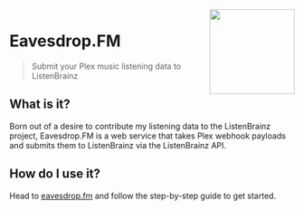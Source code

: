 <img src="https://eavesdrop.fm/img/hero.svg" align="right" width="150" />

# Eavesdrop.FM
> Submit your Plex music listening data to ListenBrainz

## What is it?
Born out of a desire to contribute my listening data to the ListenBrainz project, Eavesdrop.FM is a web service that takes Plex webhook payloads and submits them to ListenBrainz via the ListenBrainz API.

## How do I use it?
Head to [eavesdrop.fm](https://eavesdrop.fm) and follow the step-by-step guide to get started.